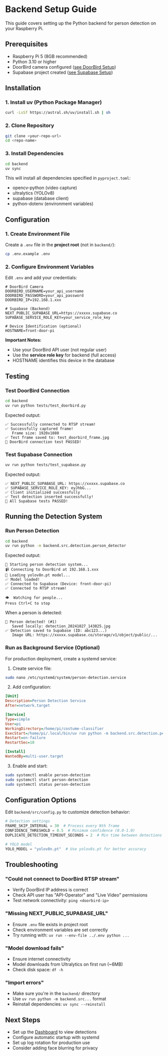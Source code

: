# Backend Setup Guide

This guide covers setting up the Python backend for person detection on your Raspberry Pi.

## Prerequisites

- Raspberry Pi 5 (8GB recommended)
- Python 3.10 or higher
- DoorBird camera configured ([see DoorBird Setup](doorbird.md))
- Supabase project created ([see Supabase Setup](supabase.md))

## Installation

### 1. Install uv (Python Package Manager)

```bash
curl -LsSf https://astral.sh/uv/install.sh | sh
```

### 2. Clone Repository

```bash
git clone <your-repo-url>
cd <repo-name>
```

### 3. Install Dependencies

```bash
cd backend
uv sync
```

This will install all dependencies specified in `pyproject.toml`:
- opencv-python (video capture)
- ultralytics (YOLOv8)
- supabase (database client)
- python-dotenv (environment variables)

## Configuration

### 1. Create Environment File

Create a `.env` file in the **project root** (not in `backend/`):

```bash
cp .env.example .env
```

### 2. Configure Environment Variables

Edit `.env` and add your credentials:

```env
# DoorBird Camera
DOORBIRD_USERNAME=your_api_username
DOORBIRD_PASSWORD=your_api_password
DOORBIRD_IP=192.168.1.xxx

# Supabase (Backend)
NEXT_PUBLIC_SUPABASE_URL=https://xxxxx.supabase.co
SUPABASE_SERVICE_ROLE_KEY=your_service_role_key

# Device Identification (optional)
HOSTNAME=front-door-pi
```

**Important Notes:**
- Use your DoorBird API user (not regular user)
- Use the **service role key** for backend (full access)
- HOSTNAME identifies this device in the database

## Testing

### Test DoorBird Connection

```bash
cd backend
uv run python tests/test_doorbird.py
```

Expected output:
```
✅ Successfully connected to RTSP stream!
✅ Successfully captured frame!
   Frame size: 1920x1080
✅ Test frame saved to: test_doorbird_frame.jpg
🎉 DoorBird connection test PASSED!
```

### Test Supabase Connection

```bash
uv run python tests/test_supabase.py
```

Expected output:
```
✅ NEXT_PUBLIC_SUPABASE_URL: https://xxxxx.supabase.co
✅ SUPABASE_SERVICE_ROLE_KEY: eyJhbG...
✅ Client initialized successfully
✅ Test detection inserted successfully!
🎉 All Supabase tests PASSED!
```

## Running the Detection System

### Run Person Detection

```bash
cd backend
uv run python -m backend.src.detection.person_detector
```

Expected output:
```
🚀 Starting person detection system...
📹 Connecting to DoorBird at 192.168.1.xxx
🤖 Loading yolov8n.pt model...
✅ Model loaded!
✅ Connected to Supabase (Device: front-door-pi)
✅ Connected to RTSP stream!

👁️  Watching for people...
Press Ctrl+C to stop
```

When a person is detected:
```
👤 Person detected! (#1)
   Saved locally: detection_20241027_143025.jpg
✅ Detection saved to Supabase (ID: abc123...)
   Image URL: https://xxxxx.supabase.co/storage/v1/object/public/...
```

### Run as Background Service (Optional)

For production deployment, create a systemd service:

1. Create service file:
```bash
sudo nano /etc/systemd/system/person-detection.service
```

2. Add configuration:
```ini
[Unit]
Description=Person Detection Service
After=network.target

[Service]
Type=simple
User=pi
WorkingDirectory=/home/pi/costume-classifier
ExecStart=/home/pi/.local/bin/uv run python -m backend.src.detection.person_detector
Restart=on-failure
RestartSec=10

[Install]
WantedBy=multi-user.target
```

3. Enable and start:
```bash
sudo systemctl enable person-detection
sudo systemctl start person-detection
sudo systemctl status person-detection
```

## Configuration Options

Edit `backend/src/config.py` to customize detection behavior:

```python
# Detection settings
FRAME_SKIP_INTERVAL = 30  # Process every Nth frame
CONFIDENCE_THRESHOLD = 0.5  # Minimum confidence (0.0-1.0)
DUPLICATE_DETECTION_TIMEOUT_SECONDS = 2  # Min time between detections

# YOLO model
YOLO_MODEL = "yolov8n.pt"  # Use yolov8s.pt for better accuracy
```

## Troubleshooting

### "Could not connect to DoorBird RTSP stream"
- Verify DoorBird IP address is correct
- Check API user has "API-Operator" and "Live Video" permissions
- Test network connectivity: `ping <doorbird-ip>`

### "Missing NEXT_PUBLIC_SUPABASE_URL"
- Ensure `.env` file exists in project root
- Check environment variables are set correctly
- Try running with: `uv run --env-file ../.env python ...`

### "Model download fails"
- Ensure internet connectivity
- Model downloads from Ultralytics on first run (~6MB)
- Check disk space: `df -h`

### "Import errors"
- Make sure you're in the `backend/` directory
- Use `uv run python -m backend.src...` format
- Reinstall dependencies: `uv sync --reinstall`

## Next Steps

- Set up the [Dashboard](../../dashboard/SETUP.md) to view detections
- Configure automatic startup with systemd
- Set up log rotation for production use
- Consider adding face blurring for privacy
